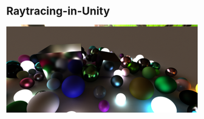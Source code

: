 # Raytracing-in-Unity
![Image text](https://github.com/HarryPyc/Raytracing-in-Unity/blob/part3/Raytracing/589.5701-16076.png?raw=true)

